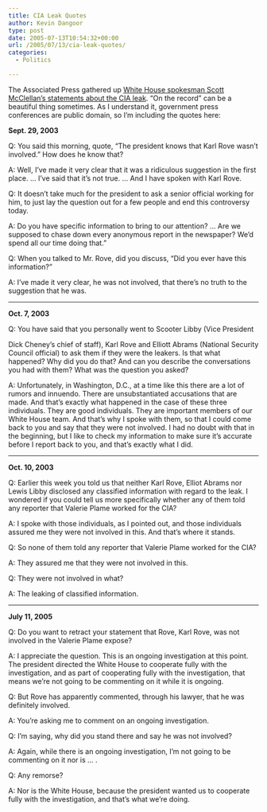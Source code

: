 ```yaml
---
title: CIA Leak Quotes
author: Kevin Dangoor
type: post
date: 2005-07-13T10:54:32+00:00
url: /2005/07/13/cia-leak-quotes/
categories:
  - Politics

---
```

The Associated Press gathered up [White House spokesman Scott McClellan&#8217;s statements about the CIA leak][1]. &#8220;On the record&#8221; can be a beautiful thing sometimes. As I understand it, government press conferences are public domain, so I&#8217;m including the quotes here:

**Sept. 29, 2003**

Q: You said this morning, quote, &#8220;The president knows that Karl Rove wasn&#8217;t involved.&#8221; How does he know that?

A: Well, I&#8217;ve made it very clear that it was a ridiculous suggestion in the first place. &#8230; I&#8217;ve said that it&#8217;s not true. &#8230; And I have spoken with Karl Rove.

Q: It doesn&#8217;t take much for the president to ask a senior official working for him, to just lay the question out for a few people and end this controversy today.

A: Do you have specific information to bring to our attention? &#8230; Are we supposed to chase down every anonymous report in the newspaper? We&#8217;d spend all our time doing that.&#8221;

Q: When you talked to Mr. Rove, did you discuss, &#8220;Did you ever have this information?&#8221;

A: I&#8217;ve made it very clear, he was not involved, that there&#8217;s no truth to the suggestion that he was.

* * *

**Oct. 7, 2003**

Q: You have said that you personally went to Scooter Libby (Vice President
  
Dick Cheney&#8217;s chief of staff), Karl Rove and Elliott Abrams (National Security Council official) to ask them if they were the leakers. Is that what happened? Why did you do that? And can you describe the conversations you had with them? What was the question you asked?

A: Unfortunately, in Washington, D.C., at a time like this there are a lot of rumors and innuendo. There are unsubstantiated accusations that are made. And that&#8217;s exactly what happened in the case of these three individuals. They are good individuals. They are important members of our White House team. And that&#8217;s why I spoke with them, so that I could come back to you and say that they were not involved. I had no doubt with that in the beginning, but I like to check my information to make sure it&#8217;s accurate before I report back to you, and that&#8217;s exactly what I did.

* * *

**Oct. 10, 2003**

Q: Earlier this week you told us that neither Karl Rove, Elliot Abrams nor Lewis Libby disclosed any classified information with regard to the leak. I wondered if you could tell us more specifically whether any of them told any reporter that Valerie Plame worked for the CIA?

A: I spoke with those individuals, as I pointed out, and those individuals assured me they were not involved in this. And that&#8217;s where it stands.

Q: So none of them told any reporter that Valerie Plame worked for the CIA?

A: They assured me that they were not involved in this.

Q: They were not involved in what?

A: The leaking of classified information.

* * *

**July 11, 2005**

Q: Do you want to retract your statement that Rove, Karl Rove, was not involved in the Valerie Plame expose?

A: I appreciate the question. This is an ongoing investigation at this point. The president directed the White House to cooperate fully with the investigation, and as part of cooperating fully with the investigation, that means we&#8217;re not going to be commenting on it while it is ongoing.

Q: But Rove has apparently commented, through his lawyer, that he was definitely involved.

A: You&#8217;re asking me to comment on an ongoing investigation.

Q: I&#8217;m saying, why did you stand there and say he was not involved?

A: Again, while there is an ongoing investigation, I&#8217;m not going to be commenting on it nor is &#8230; .

Q: Any remorse?

A: Nor is the White House, because the president wanted us to cooperate fully with the investigation, and that&#8217;s what we&#8217;re doing.

 [1]: http://news.yahoo.com/news?tmpl=story&u=/ap/20050711/ap_on_go_pr_wh/cia_leak_quotes_1